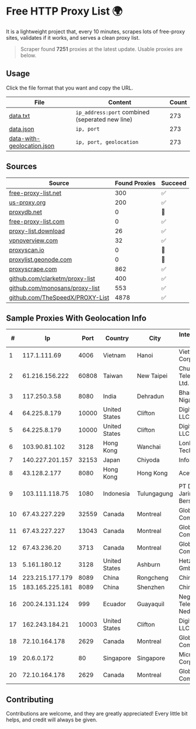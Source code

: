 
# Free HTTP Proxy List 🌍

It is a lightweight project that, every 10 minutes, scrapes lots of free-proxy sites, validates if it works, and serves a clean proxy list.


> Scraper found **7251** proxies at the latest update. Usable proxies are below.

## Usage

Click the file format that you want and copy the URL.


|File|Content|Count|
|----|-------|-----|
|[data.txt](https://raw.githubusercontent.com/themiralay/Proxy-List-World/master/data.txt)|`ip_address:port` combined (seperated new line)|273|
|[data.json](https://raw.githubusercontent.com/themiralay/Proxy-List-World/master/data.json)|`ip, port`|273|
|[data-with-geolocation.json](https://raw.githubusercontent.com/themiralay/Proxy-List-World/master/data-with-geolocation.json)|`ip, port, geolocation`|273|

## Sources

|Source|Found Proxies|Succeed|
|------|-------------|-------|
|[free-proxy-list.net](https://free-proxy-list.net)|300|✅|
|[us-proxy.org](https://www.us-proxy.org)|200|✅|
|[proxydb.net](http://proxydb.net)|0|🚫|
|[free-proxy-list.com](https://free-proxy-list.com/?page=&port=&type%5B%5D=http&type%5B%5D=https&up_time=0&search=Search)|0|✅|
|[proxy-list.download](https://www.proxy-list.download/HTTP)|26|✅|
|[vpnoverview.com](https://vpnoverview.com/privacy/anonymous-browsing/free-proxy-servers)|32|✅|
|[proxyscan.io](https://www.proxyscan.io)|0|🚫|
|[proxylist.geonode.com](https://proxylist.geonode.com/api/proxy-list?limit=300&page=1&sort_by=lastChecked&sort_type=desc&protocols=http,https)|0|🚫|
|[proxyscrape.com](https://api.proxyscrape.com/v2/?request=displayproxies&protocol=http&timeout=10000&country=all&ssl=all&anonymity=all)|862|✅|
|[github.com/clarketm/proxy-list](https://raw.githubusercontent.com/clarketm/proxy-list/master/proxy-list-raw.txt)|400|✅|
|[github.com/monosans/proxy-list](https://raw.githubusercontent.com/monosans/proxy-list/main/proxies/http.txt)|553|✅|
|[github.com/TheSpeedX/PROXY-List](https://raw.githubusercontent.com/TheSpeedX/PROXY-List/master/http.txt)|4878|✅|


## Sample Proxies With Geolocation Info

|#|Ip|Port|Country|City|Internet Service Provider|
|-|--|----|-------|----|-------------------------|
|1|117.1.111.69|4006|Vietnam|Hanoi|Viettel Corporation|
|2|61.216.156.222|60808|Taiwan|New Taipei|Chunghwa Telecom Co., Ltd.|
|3|117.250.3.58|8080|India|Dehradun|Bharat Sanchar Nigam Ltd|
|4|64.225.8.179|10000|United States|Clifton|DigitalOcean, LLC|
|5|64.225.8.179|10000|United States|Clifton|DigitalOcean, LLC|
|6|103.90.81.102|3128|Hong Kong|Wanchai|Lonlife Technology Co.|
|7|140.227.201.157|32153|Japan|Chiyoda|InfoSphere|
|8|43.128.2.177|8080|Hong Kong|Hong Kong|Aceville Pte.ltd|
|9|103.111.118.75|1080|Indonesia|Tulungagung|PT Dimensi Jaringan Bersinar|
|10|67.43.227.229|32559|Canada|Montreal|GloboTech Communications|
|11|67.43.227.227|13043|Canada|Montreal|GloboTech Communications|
|12|67.43.236.20|3713|Canada|Montreal|GloboTech Communications|
|13|5.161.180.12|3128|United States|Ashburn|Hetzner Online GmbH|
|14|223.215.177.179|8089|China|Rongcheng|Chinanet|
|15|183.165.225.181|8089|China|Shenzhen|Chinanet|
|16|200.24.131.124|999|Ecuador|Guayaquil|Negocios Y Telefonia Nedetel S.A|
|17|162.243.184.21|10003|United States|Clifton|DigitalOcean, LLC|
|18|72.10.164.178|2629|Canada|Montreal|GloboTech Communications|
|19|20.6.0.172|80|Singapore|Singapore|Microsoft Corporation|
|20|72.10.164.178|2629|Canada|Montreal|GloboTech Communications|



## Contributing

Contributions are welcome, and they are greatly appreciated! Every
little bit helps, and credit will always be given.

